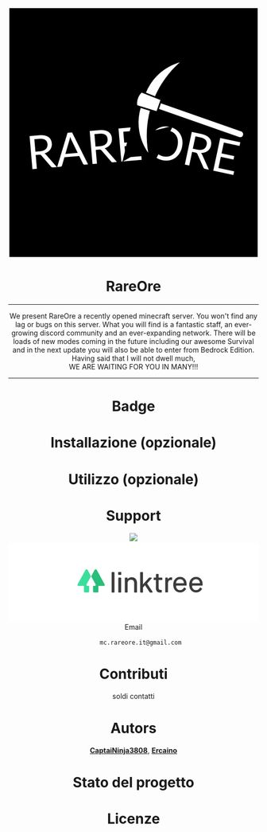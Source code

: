 <div align="center">

<div align="center">
    <img src="https://github.com/RareOre/.github/blob/main/img/logorareore.png?raw=true">
</div>

# <div align="center"> RareOre </div>  
    
***    

We present RareOre a recently opened minecraft server. You won't find any lag or bugs on this server. What you will find is a fantastic staff, an ever-growing discord community and an ever-expanding network. There will be loads of new modes coming in the future including our awesome Survival and in the next update you will also be able to enter from Bedrock Edition. Having said that I will not dwell much,<br>WE ARE WAITING FOR YOU IN MANY!!!

***

# Badge

# Installazione (opzionale)

# Utilizzo (opzionale)

# Support

<a href="https://discord.gg/BygSebWJ73"><img src="https://discord.com/api/guilds/934900180401160212/widget.png?style=banner2"></a>
[<img src="https://github.com/RareOre/.github/blob/main/img/linktree-logo.jpg?raw=true">](https://linktr.ee/RareOre_Official)
    Email<br>
```
    mc.rareore.it@gmail.com
```

# Contributi
soldi contatti 

# Autors<br>
[**CaptaiNinja3808**](https://github.com/CaptaiNinja3808), [**Ercaino**](https://github.com/Ercaino)

# Stato del progetto

# Licenze
